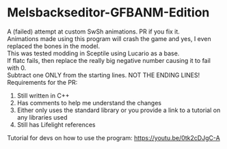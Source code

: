 # Melsbackseditor-GFBANM-Edition
A (failed) attempt at custom SwSh animations.  PR if you fix it.  
Animations made using this program will crash the game and yes, I even replaced the bones in the model.  
This was tested modding in Sceptile using Lucario as a base.  
If flatc fails, then replace the really big negative number causing it to fail with 0.  
Subtract one ONLY from the starting lines.  NOT THE ENDING LINES!  
Requirements for the PR: 
1. Still written in C++
2. Has comments to help me understand the changes
3. Either only uses the standard library or you provide a link to a tutorial on any libraries used
4. Still has Lifelight references

Tutorial for devs on how to use the program:
https://youtu.be/0tk2cDJgC-A
